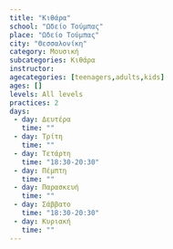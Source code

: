 ```yaml
---
title: "Κιθάρα"
school: "Ωδείο Τούμπας"
place: "Ωδείο Τούμπας"
city: "Θεσσαλονίκη"
category: Μουσική
subcategories: Κιθάρα
instructor: 
agecategories: [teenagers,adults,kids]
ages: []
levels: All levels
practices: 2
days:
 - day: Δευτέρα
   time: ""
 - day: Τρίτη
   time: ""
 - day: Τετάρτη
   time: "18:30-20:30"
 - day: Πέμπτη
   time: ""
 - day: Παρασκευή
   time: ""
 - day: Σάββατο
   time: "18:30-20:30"
 - day: Κυριακή
   time: ""
---
```




